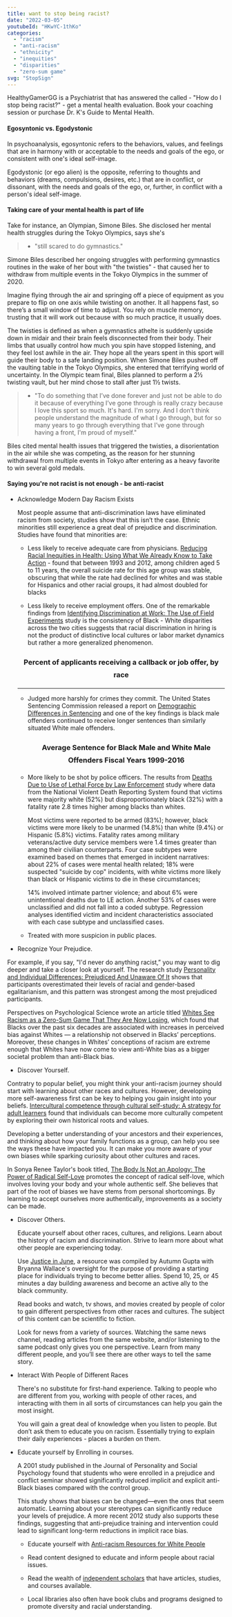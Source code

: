 ```yaml
---
title: want to stop being racist?
date: "2022-03-05"
youtubeId: "HKwYC-1thKo"
categories: 
  - "racism"
  - "anti-racism"
  - "ethnicity"
  - "inequities"
  - "disparities"
  - "zero-sum game"
svg: "StopSign"
---
```


<script>
import JobOffers from '$lib/charts/JobOffers.svelte';
import AverageSentence from '$lib/charts/AverageSentence.svelte';
</script>

HealthyGamerGG is a Psychiatrist that has answered the called - "How do I stop being racist?" - get a mental health evaluation.  Book your coaching session or purchase Dr. K's Guide to Mental Health.

#### Egosyntonic vs. Egodystonic

In psychoanalysis, egosyntonic refers to the behaviors, values, and feelings that are in harmony with or acceptable to the needs and goals of the ego, or consistent with one's ideal self-image. 

Egodystonic (or ego alien) is the opposite, referring to thoughts and behaviors (dreams, compulsions, desires, etc.) that are in conflict, or dissonant, with the needs and goals of the ego, or, further, in conflict with a person's ideal self-image.

#### Taking care of your mental health is part of life

Take for instance, an Olympian, Simone Biles.  She disclosed her mental health struggles during the Tokyo Olympics, says she's 

> * "still scared to do gymnastics."

Simone Biles described her ongoing struggles with performing gymnastics routines in the wake of her bout with "the twisties" - that caused her to withdraw from multiple events in the Tokyo Olympics in the summer of 2020.

Imagine flying through the air and springing off a piece of equipment as you prepare to flip on one axis while twisting on another. It all happens fast, so there’s a small window of time to adjust. You rely on muscle memory, trusting that it will work out because with so much practice, it usually does.

The twisties is defined as when a gymnastics athelte is suddenly upside down in midair and their brain feels disconnected from their body. Their limbs that usually control how much you spin have stopped listening, and they feel lost awhile in the air. They hope all the years spent in this sport will guide their body to a safe landing position.  When Simone Biles pushed off the vaulting table in the Tokyo Olympics, she entered that terrifying world of uncertainty. In the Olympic team final, Biles planned to perform a 2½ twisting vault, but her mind chose to stall after just 1½ twists.

> * "To do something that I’ve done forever and just not be able to do it because of everything I’ve gone through is really crazy because I love this sport so much.  It's hard. I'm sorry. And I don’t think people understand the magnitude of what I go through, but for so many years to go through everything that I’ve gone through having a front, I'm proud of myself."

Biles cited mental health issues that triggered the twisties, a disorientation in the air while she was competing, as the reason for her stunning withdrawal from multiple events in Tokyo after entering as a heavy favorite to win several gold medals.

#### Saying you're not racist is not enough - be anti-racist

* Acknowledge Modern Day Racism Exists

  Most people assume that anti-discrimination laws have eliminated racism from society, studies show that this isn’t the case.  Ethnic minorities still experience a great deal of prejudice and discrimination. Studies have found that minorities are:

  * Less likely to receive adequate care from physicians. [Reducing Racial Inequities in Health: Using What We Already Know to Take Action](https://cowards-with-badges.s3.amazonaws.com/pdfs/racial_inequities_health.pdf) - found that between 1993 and 2012, among children aged 5 to 11 years, the overall suicide rate for this age group was stable, obscuring that while the rate had declined for whites and was stable for Hispanics and other racial groups, it had almost doubled for blacks 

  * Less likely to receive employment offers.  One of the remarkable findings from [Identifying Discrimination at Work: The Use of Field Experiments](https://cowards-with-badges.s3.amazonaws.com/pdfs/discrimination_work.pdf) study is the consistency of Black - White disparities across the two cities suggests that racial discrimination in hiring is not the product of distinctive local cultures or labor market dynamics but rather a more generalized phenomenon.

  ### Percent of applicants receiving a callback or job offer, by race
  
  <JobOffers />

  ---

  * Judged more harshly for crimes they commit.  The United States Sentencing Commission released a report on [Demographic Differences in Sentencing](https://cowards-with-badges.s3.amazonaws.com/pdfs/sentence_demographics.pdf) and one of the key findings is black male offenders continued to receive longer sentences than similarly situated White male offenders.
  
    ### Average Sentence for Black Male and White Male Offenders Fiscal Years 1999-2016

    <AverageSentence />
  
  * More likely to be shot by police officers.  The results from [Deaths Due to Use of Lethal Force by Law Enforcement](https://cowards-with-badges.s3.amazonaws.com/pdfs/deaths_by_law_enforcement.pdf) study where data from the National Violent Death
  Reporting System found that victims were majority white (52%) but disproportionately black (32%) with a fatality rate 2.8 times higher among blacks than whites. 
  
    Most victims were reported to be armed (83%); however, black victims were more likely to be unarmed (14.8%) than white (9.4%) or Hispanic (5.8%) victims. Fatality rates among military veterans/active duty service members were 1.4 times greater than among their civilian counterparts. Four case subtypes were examined based on themes that emerged in incident narratives: about 22% of cases were mental health related; 18% were suspected "suicide by cop" incidents, with white victims more likely than black or Hispanic victims to die in these circumstances; 
  
    14% involved intimate partner violence; and about 6% were unintentional deaths due to LE action. Another 53% of cases were unclassified and did not fall into a coded subtype.  Regression analyses identified victim and incident characteristics associated with each case subtype
    and unclassified cases.
  
  * Treated with more suspicion in public places. 


*  Recognize Your Prejudice.  

  For example, if you say, "I'd never do anything racist,” you may want to dig deeper and take a closer look at yourself. The research study [Personality and Individual Differences: Prejudiced And Unaware Of It](https://cowards-with-badges.s3.amazonaws.com/pdfs/prejudiced_unaware.pdf) shows that participants overestimated their levels of racial and gender-based egalitarianism, and this pattern was strongest among the most prejudiced participants. 

  Perspectives on Psychological Science wrote an article titled [Whites See Racism as a Zero-Sum Game That They Are Now Losing](https://cowards-with-badges.s3.amazonaws.com/pdfs/white_zero_sum_game.pdf), which found that Blacks over the past six decades are associated with increases in perceived bias against Whites — a relationship not observed in Blacks’ perceptions. Moreover, these changes in Whites’ conceptions of racism are extreme enough that Whites have now come to view anti-White bias as a bigger societal problem than anti-Black bias.


*  Discover Yourself. 

  Contratry to popular belief, you might think your anti-racism journey should start with learning about other races and cultures. However, developing more self-awareness first can be key to helping you gain insight into your beliefs.  [Intercultural competence through cultural self-study: A strategy for adult learners](https://cowards-with-badges.s3.amazonaws.com/pdfs/intercultural_competence.pdf) found that individuals can become more culturally competent by exploring their own historical roots and values.  
  
  Developing a better understanding of your ancestors and their experiences, and thinking about how your family functions as a group, can help you see the ways these have impacted you. It can make you more aware of your own biases while sparking curiosity about other cultures and races.

  In Sonya Renee Taylor's book titled, [The Body Is Not an Apology: The Power of Radical Self-Love](https://www.amazon.com/Body-Not-Apology-Radical-Self-Love/dp/1626569762) promotes the concept of radical self-love, which involves loving your body and your whole authentic self. She believes that part of the root of biases we have stems from personal shortcomings. By learning to accept ourselves more authentically, improvements as a society can be made.


* Discover Others.

  Educate yourself about other races, cultures, and religions. Learn about the history of racism and discrimination.  Strive to learn more about what other people are experiencing today.

  Use [Justice in June](https://justiceinjune.org/), a resource was compiled by Autumn Gupta with Bryanna Wallace's oversight for the purpose of providing a starting place for individuals trying to become better allies.  Spend 10, 25, or 45 minutes a day building awareness and become an active ally to the black community.

  Read books and watch, tv shows, and movies created by people of color to gain different perspectives from other races and cultures.  The subject of this content can be scientific to fiction.

  Look for news from a variety of sources. Watching the same news channel, reading articles from the same website, and/or listening to the same podcast only gives you one perspective. Learn from many different people, and you’ll see there are other ways to tell the same story.

* Interact With People of Different Races

  There's no substitute for first-hand experience. Talking to people who are different from you, working with people of other races, and interacting with them in all sorts of circumstances can help you gain the most insight.

  You will gain a great deal of knowledge when you listen to people. But don’t ask them to educate you on racism. Essentially trying to explain their daily experiences - places a burden on them.

* Educate yourself by Enrolling in courses.

  A 2001 study published in the Journal of Personality and Social Psychology found that students who were enrolled in a prejudice and conflict seminar showed significantly reduced implicit and explicit anti-Black biases compared with the control group.

  This study shows that biases can be changed—even the ones that seem automatic. Learning about your stereotypes can significantly reduce your levels of prejudice. A more recent 2012 study also supports these findings, suggesting that anti-prejudice training and intervention could lead to significant long-term reductions in implicit race bias.

    * Educate yourself with [Anti-racism Resources for White People](https://docs.google.com/document/d/1BRlF2_zhNe86SGgHa6-VlBO-QgirITwCTugSfKie5Fs/edit)

    * Read content designed to educate and inform people about racial issues.

    * Read the wealth of [independent scholars](https://scholar.google.com/scholar?q=online+diversity+and+inclusion+training&hl=en&as_sdt=0&as_vis=1&oi=scholart) that have articles, studies, and courses available.

    * Local libraries also often have book clubs and programs designed to promote diversity and racial understanding.


  <style>
    h3{
      text-align: center;
      line-height: 1.8rem;
    }
  </style>